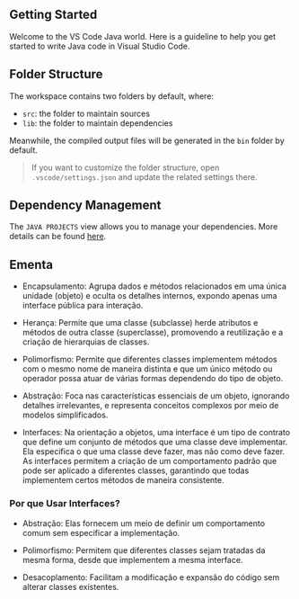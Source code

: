 ## Getting Started

Welcome to the VS Code Java world. Here is a guideline to help you get started to write Java code in Visual Studio Code.

## Folder Structure

The workspace contains two folders by default, where:

- `src`: the folder to maintain sources
- `lib`: the folder to maintain dependencies

Meanwhile, the compiled output files will be generated in the `bin` folder by default.

> If you want to customize the folder structure, open `.vscode/settings.json` and update the related settings there.

## Dependency Management

The `JAVA PROJECTS` view allows you to manage your dependencies. More details can be found [here](https://github.com/microsoft/vscode-java-dependency#manage-dependencies).

## Ementa

 - Encapsulamento: Agrupa dados e métodos relacionados em uma única unidade (objeto) e oculta os detalhes internos, expondo apenas uma interface pública para interação.

 - Herança: Permite que uma classe (subclasse) herde atributos e métodos de outra classe (superclasse), promovendo a reutilização e a criação de hierarquias de classes.

 - Polimorfismo: Permite que diferentes classes implementem métodos com o mesmo nome de maneira distinta e que um único método ou operador possa atuar de várias formas dependendo do tipo de objeto.

 - Abstração: Foca nas características essenciais de um objeto, ignorando detalhes irrelevantes, e representa conceitos complexos por meio de modelos simplificados.

 - Interfaces: Na orientação a objetos, uma interface é um tipo de contrato que define um conjunto de métodos que uma classe deve implementar. Ela especifica o que uma classe deve fazer, mas não como deve fazer. As interfaces permitem a criação de um comportamento padrão que pode ser aplicado a diferentes classes, garantindo que todas implementem certos métodos de maneira consistente.

### Por que Usar Interfaces?

 - Abstração: Elas fornecem um meio de definir um comportamento comum sem especificar a implementação.
 
 - Polimorfismo: Permitem que diferentes classes sejam tratadas da mesma forma, desde que implementem a mesma interface.

 - Desacoplamento: Facilitam a modificação e expansão do código sem alterar classes existentes.